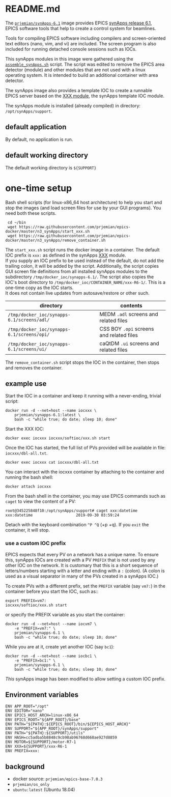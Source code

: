 # README.md

The [`prjemian/synApps-6.1`](https://hub.docker.com/r/prjemian/synapps-6.1/tags) 
image provides EPICS
[synApps release 6.1](https://www.aps.anl.gov/BCDA/synApps),
EPICS software tools that help to create a control system for beamlines.

Tools for compiling EPICS software including compilers and
screen-oriented text editors (nano, vim, and vi) are included.
The screen program is also included for running detached console
sessions such as IOCs.

This synApps modules in this image were gathered using the 
[`assemble_synApps.sh`](https://github.com/EPICS-synApps/support/blob/master/assemble_synApps.sh) 
script.  The script was edited to remove the EPICS area detector (module) and other 
modules that are not used with a linux operating system.  It is intended
to build an additional container with area detector.

The synApps image also provides a template IOC to create a runnable EPICS server
based on the [XXX module](https://github.com/epics-modules/xxx), 
the synApps template IOC module.

The synApps module is installed (already compiled) in directory: `/opt/synApps/support`.

## default application

By default, no application is run.

## default working directory

The default working directory is `${SUPPORT}`

# one-time setup

Bash shell scripts (for linux-x86_64 host architecture) to help you start 
and stop the images (and load screen files for use by your GUI programs).
You need both these scripts.

     cd ~/bin
     wget https://raw.githubusercontent.com/prjemian/epics-docker/master/n3_synApps/start_xxx.sh
     wget https://raw.githubusercontent.com/prjemian/epics-docker/master/n3_synApps/remove_container.sh

The `start_xxx.sh` script runs the docker image in a container.  The default IOC prefix 
is `xxx:` as defined in the synApps [XXX](https://github.com/epics-modules/xxx) module.  
If you supply an IOC prefix to be used instead of the default, 
do not add the trailing colon, it will be added by the script.  Additionally, the script copies
GUI screen file definitions from all installed synApps modules to the subdirectory 
`/tmp/docker_ioc/synapps-6.1/`.  The script also copies the IOC's boot directory to
`/tmp/docker_ioc/CONTAINER_NAME/xxx-R6-1/`.  This is a one-time copy as the IOC starts.  
It does not contain live updates from autosave/restore or other such.

| directory | contents |
| ---- | ---- |
| `/tmp/docker_ioc/synapps-6.1/screens/adl/` | MEDM `.adl` screens and related files |
| `/tmp/docker_ioc/synapps-6.1/screens/opi/` | CSS BOY `.opi` screens and related files |
| `/tmp/docker_ioc/synapps-6.1/screens/ui/` | caQtDM `.ui` screens and related files |

The `remove_container.sh` script stops the IOC in the container, then stops and removes the container.

## example use

Start the IOC in a container and keep it running 
with a never-ending, trivial script:

    docker run -d --net=host --name iocxxx \
        prjemian/synapps-6.1:latest \
        bash -c "while true; do date; sleep 10; done"

Start the XXX IOC:

    docker exec iocxxx iocxxx/softioc/xxx.sh start

Once the IOC has started, the full list of PVs provided 
will be available in file: `iocxxx/dbl-all.txt`.

    docker exec iocxxx cat iocxxx/dbl-all.txt

You can interact with the iocxxx container by attaching 
to the container and running the bash shell:

    docker attach iocxxx

From the bash shell in the container, you may use EPICS 
commands such as `caget` to view the content of a PV:

    root@345225848f10:/opt/synApps/support# caget xxx:datetime
    xxx:datetime                   2019-09-30 03:59:24

Detach with the keyboard combination `^P ^Q` (<control>+p <control>+q).
If you `exit` the container, it will stop.


### use a custom IOC prefix

EPICS expects that every PV on a network has a unique name.
To ensure this, synApps IOCs are created with a PV `PREFIX`
that is not used by any other IOC on the network.  It is customary
that this is a short sequence of letters/numbers starting with a letter
and ending with a `:` (colon).  (A colon is used as a visual separator
in many of the PVs created in a synApps IOC.)

To create PVs with a different prefix, set the `PREFIX` 
variable (say `vm7:`) in the container before you start the IOC, such as::

    export PREFIX=vm7:
    iocxxx/softioc/xxx.sh start

or specify the PREFIX variable as you start the container:

    docker run -d --net=host --name iocvm7 \
        -e "PREFIX=vm7:" \
        prjemian/synapps-6.1 \
        bash -c "while true; do date; sleep 10; done"

While you are at it, create yet another IOC (say `bc1`):

    docker run -d --net=host --name iocbc1 \
        -e "PREFIX=bc1:" \
        prjemian/synapps-6.1 \
        bash -c "while true; do date; sleep 10; done"

*This* synApps image has been modified to allow setting a custom IOC prefix.

## Environment variables

```
ENV APP_ROOT="/opt"
ENV EDITOR="nano"
ENV EPICS_HOST_ARCH=linux-x86_64
ENV EPICS_ROOT="${APP_ROOT}/base"
ENV PATH="${PATH}:${EPICS_ROOT}/bin/${EPICS_HOST_ARCH}"
ENV SUPPORT="${APP_ROOT}/synApps/support"
ENV PATH="${PATH}:${SUPPORT}/utils"
ENV HASH=cc5adba5b8848c9cb98ab96768d668ae927d8859
ENV MOTOR=${SUPPORT}/motor-R7-1
ENV XXX=${SUPPORT}/xxx-R6-1
ENV PREFIX=xxx:
```


## background

* docker source: `prjemian/epics-base-7.0.3`
* `prjemian/os_only`
* `ubuntu:latest` (Ubuntu 18.04)
